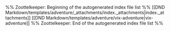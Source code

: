 %% Zoottelkeeper: Beginning of the autogenerated index file list  %%
 [[DND Markdown/templates/adventure/_attachments/index._attachments|index._attachments]]
 [[DND Markdown/templates/adventure/vix-adventure|vix-adventure]]
%% Zoottelkeeper: End of the autogenerated index file list  %%
